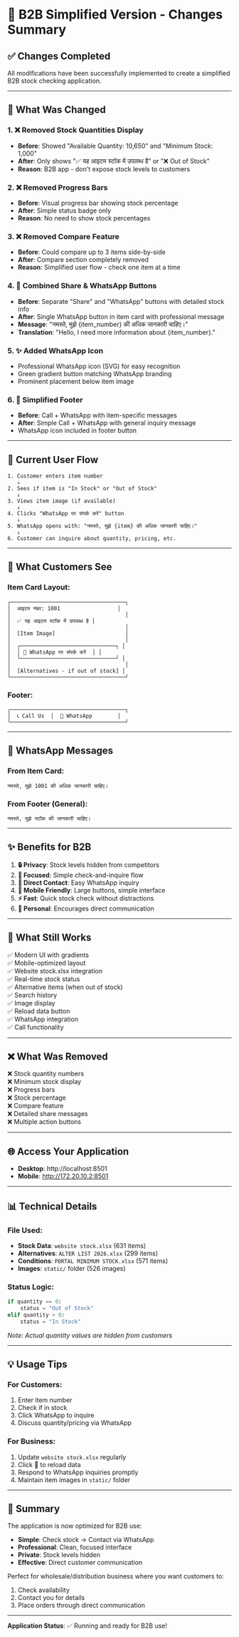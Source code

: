 # 🏢 B2B Simplified Version - Changes Summary

## ✅ Changes Completed

All modifications have been successfully implemented to create a simplified B2B stock checking application.

---

## 🎯 **What Was Changed**

### 1. ❌ **Removed Stock Quantities Display**

- **Before**: Showed "Available Quantity: 10,650" and "Minimum Stock: 1,000"
- **After**: Only shows "✅ यह आइटम स्टॉक में उपलब्ध है" or "❌ Out of Stock"
- **Reason**: B2B app - don't expose stock levels to customers

### 2. ❌ **Removed Progress Bars**

- **Before**: Visual progress bar showing stock percentage
- **After**: Simple status badge only
- **Reason**: No need to show stock percentages

### 3. ❌ **Removed Compare Feature**

- **Before**: Could compare up to 3 items side-by-side
- **After**: Compare section completely removed
- **Reason**: Simplified user flow - check one item at a time

### 4. 🔄 **Combined Share & WhatsApp Buttons**

- **Before**: Separate "Share" and "WhatsApp" buttons with detailed stock info
- **After**: Single WhatsApp button in item card with professional message
- **Message**: "नमस्ते, मुझे {item_number} की अधिक जानकारी चाहिए।"
- **Translation**: "Hello, I need more information about {item_number}."

### 5. ✨ **Added WhatsApp Icon**

- Professional WhatsApp icon (SVG) for easy recognition
- Green gradient button matching WhatsApp branding
- Prominent placement below item image

### 6. 🎨 **Simplified Footer**

- **Before**: Call + WhatsApp with item-specific messages
- **After**: Simple Call + WhatsApp with general inquiry message
- WhatsApp icon included in footer button

---

## 🎨 **Current User Flow**

```
1. Customer enters item number
   ↓
2. Sees if item is "In Stock" or "Out of Stock"
   ↓
3. Views item image (if available)
   ↓
4. Clicks "WhatsApp पर संपर्क करें" button
   ↓
5. WhatsApp opens with: "नमस्ते, मुझे {item} की अधिक जानकारी चाहिए।"
   ↓
6. Customer can inquire about quantity, pricing, etc.
```

---

## 📱 **What Customers See**

### Item Card Layout:

```
┌────────────────────────────────────┐
│  आइटम नंबर: 1001                  │
│                                    │
│  ✅ यह आइटम स्टॉक में उपलब्ध है │
│                                    │
│  [Item Image]                      │
│                                    │
│  ┌──────────────────────────────┐ │
│  │ 📱 WhatsApp पर संपर्क करें  │ │
│  └──────────────────────────────┘ │
│                                    │
│  [Alternatives - if out of stock] │
└────────────────────────────────────┘
```

### Footer:

```
┌────────────────────────────────────┐
│  📞 Call Us  │  📱 WhatsApp        │
└────────────────────────────────────┘
```

---

## 💬 **WhatsApp Messages**

### From Item Card:

```
नमस्ते, मुझे 1001 की अधिक जानकारी चाहिए।
```

### From Footer (General):

```
नमस्ते, मुझे स्टॉक की जानकारी चाहिए।
```

---

## ✨ **Benefits for B2B**

1. **🔒 Privacy**: Stock levels hidden from competitors
2. **🎯 Focused**: Simple check-and-inquire flow
3. **💬 Direct Contact**: Easy WhatsApp inquiry
4. **📱 Mobile Friendly**: Large buttons, simple interface
5. **⚡ Fast**: Quick stock check without distractions
6. **🤝 Personal**: Encourages direct communication

---

## 🚀 **What Still Works**

✅ Modern UI with gradients  
✅ Mobile-optimized layout  
✅ Website stock.xlsx integration  
✅ Real-time stock status  
✅ Alternative items (when out of stock)  
✅ Search history  
✅ Image display  
✅ Reload data button  
✅ WhatsApp integration  
✅ Call functionality

---

## ❌ **What Was Removed**

❌ Stock quantity numbers  
❌ Minimum stock display  
❌ Progress bars  
❌ Stock percentage  
❌ Compare feature  
❌ Detailed share messages  
❌ Multiple action buttons

---

## 🌐 **Access Your Application**

- **Desktop**: http://localhost:8501
- **Mobile**: http://172.20.10.2:8501

---

## 📊 **Technical Details**

### File Used:

- **Stock Data**: `website stock.xlsx` (631 items)
- **Alternatives**: `ALTER LIST 2026.xlsx` (299 items)
- **Conditions**: `PORTAL MINIMUM STOCK.xlsx` (571 items)
- **Images**: `static/` folder (526 images)

### Status Logic:

```python
if quantity == 0:
    status = "Out of Stock"
elif quantity > 0:
    status = "In Stock"
```

_Note: Actual quantity values are hidden from customers_

---

## 💡 **Usage Tips**

### For Customers:

1. Enter item number
2. Check if in stock
3. Click WhatsApp to inquire
4. Discuss quantity/pricing via WhatsApp

### For Business:

1. Update `website stock.xlsx` regularly
2. Click 🔄 to reload data
3. Respond to WhatsApp inquiries promptly
4. Maintain item images in `static/` folder

---

## 🎉 **Summary**

The application is now optimized for B2B use:

- **Simple**: Check stock → Contact via WhatsApp
- **Professional**: Clean, focused interface
- **Private**: Stock levels hidden
- **Effective**: Direct customer communication

Perfect for wholesale/distribution business where you want customers to:

1. Check availability
2. Contact you for details
3. Place orders through direct communication

---

**Application Status**: ✅ Running and ready for B2B use!
